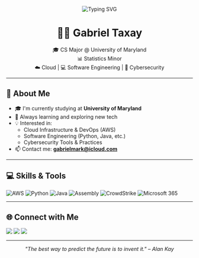<!-- Banner Image (Optional) -->
<p align="center">
  <img src="https://readme-typing-svg.herokuapp.com?font=Fira+Code&size=25&pause=1000&color=F7F7F7&center=true&vCenter=true&width=600&lines=Hi+there+%F0%9F%91%8B+I'm+Gabriel+Taxay;CS+Student+at+University+of+Maryland;Cloud+%7C+Software+%7C+Cybersecurity+Enthusiast" alt="Typing SVG" />
</p>

<h1 align="center">👨‍💻 Gabriel Taxay</h1>

<p align="center">
  🎓 CS Major @ University of Maryland <br>
  📊 Statistics Minor <br>
  ☁️ Cloud | 💻 Software Engineering | 🔐 Cybersecurity
</p>

---

## 🧠 About Me

- 🎓 I'm currently studying at **University of Maryland**
- 🌱 Always learning and exploring new tech
- 💡 Interested in:
  - Cloud Infrastructure & DevOps (AWS)
  - Software Engineering (Python, Java, etc.)
  - Cybersecurity Tools & Practices
- 📫 Contact me: **gabrielmark@icloud.com**

---

## 💻 Skills & Tools

<p align="left">
  <img src="https://img.shields.io/badge/AWS-232F3E?style=for-the-badge&logo=amazonaws&logoColor=white" alt="AWS"/>
  <img src="https://img.shields.io/badge/Python-3776AB?style=for-the-badge&logo=python&logoColor=white" alt="Python"/>
  <img src="https://img.shields.io/badge/Java-ED8B00?style=for-the-badge&logo=java&logoColor=white" alt="Java"/>
  <img src="https://img.shields.io/badge/Assembly-6E4C13?style=for-the-badge" alt="Assembly"/>
  <img src="https://img.shields.io/badge/CrowdStrike-EA1B22?style=for-the-badge&logo=crowdstrike&logoColor=white" alt="CrowdStrike"/>
  <img src="https://img.shields.io/badge/Microsoft_365-D83B01?style=for-the-badge&logo=microsoft&logoColor=white" alt="Microsoft 365"/>
</p>

---

## 🌐 Connect with Me

<p align="left">
  <a href="mailto:gabrielmark@icloud.com"><img src="https://img.shields.io/badge/Email-D14836?style=for-the-badge&logo=gmail&logoColor=white"/></a>
  <a href="https://www.linkedin.com/in/gabriel-taxay-15b2872b2"><img src="https://img.shields.io/badge/LinkedIn-blue?style=for-the-badge&logo=linkedin&logoColor=white"/></a>
  <a href="https://github.com/gtaxay"><img src="https://img.shields.io/badge/GitHub-181717?style=for-the-badge&logo=github&logoColor=white"/></a>
</p>

---

<p align="center">
  <i>"The best way to predict the future is to invent it." – Alan Kay</i>
</p>
